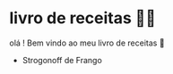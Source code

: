 # livro de receitas :man_cook:

olá ! Bem vindo ao meu livro de receitas :wave:

- Strogonoff de Frango 